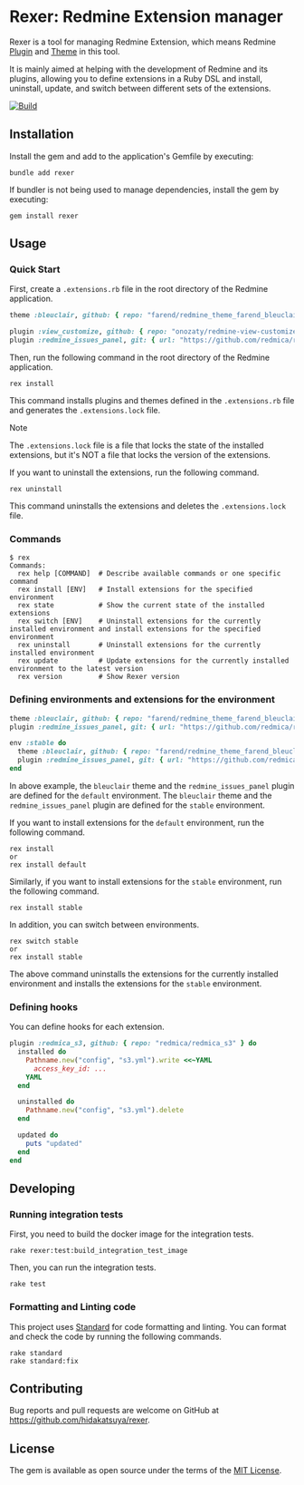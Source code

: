 # Rexer: Redmine Extension manager

Rexer is a tool for managing Redmine Extension, which means Redmine [Plugin](https://www.redmine.org/projects/redmine/wiki/Plugins) and [Theme](https://www.redmine.org/projects/redmine/wiki/Themes) in this tool.

It is mainly aimed at helping with the development of Redmine and its plugins, allowing you to define extensions in a Ruby DSL and install, uninstall, update, and switch between different sets of the extensions.

[![Build](https://github.com/hidakatsuya/rexer/actions/workflows/build.yml/badge.svg)](https://github.com/hidakatsuya/rexer/actions/workflows/build.yml)

## Installation

Install the gem and add to the application's Gemfile by executing:

    bundle add rexer

If bundler is not being used to manage dependencies, install the gem by executing:

    gem install rexer

## Usage

### Quick Start

First, create a `.extensions.rb` file in the root directory of the Redmine application.

```ruby
theme :bleuclair, github: { repo: "farend/redmine_theme_farend_bleuclair", branch: "support-propshaft" }

plugin :view_customize, github: { repo: "onozaty/redmine-view-customize", tag: "v3.5.2" }
plugin :redmine_issues_panel, git: { url: "https://github.com/redmica/redmine_issues_panel", tag: "v1.0.2" }
```

Then, run the following command in the root directory of the Redmine application.

```
rex install
```

This command installs plugins and themes defined in the `.extensions.rb` file and generates the `.extensions.lock` file.

> [!NOTE]
> The `.extensions.lock` file is a file that locks the state of the installed extensions, but it's NOT a file that locks the version of the extensions.

If you want to uninstall the extensions, run the following command.

```
rex uninstall
```

This command uninstalls the extensions and deletes the `.extensions.lock` file.

### Commands

```
$ rex
Commands:
  rex help [COMMAND]  # Describe available commands or one specific command
  rex install [ENV]   # Install extensions for the specified environment
  rex state           # Show the current state of the installed extensions
  rex switch [ENV]    # Uninstall extensions for the currently installed environment and install extensions for the specified environment
  rex uninstall       # Uninstall extensions for the currently installed environment
  rex update          # Update extensions for the currently installed environment to the latest version
  rex version         # Show Rexer version
```

### Defining environments and extensions for the environment

```ruby
theme :bleuclair, github: { repo: "farend/redmine_theme_farend_bleuclair" }
plugin :redmine_issues_panel, git: { url: "https://github.com/redmica/redmine_issues_panel" }

env :stable do
  theme :bleuclair, github: { repo: "farend/redmine_theme_farend_bleuclair", branch: "support-propshaft" }
  plugin :redmine_issues_panel, git: { url: "https://github.com/redmica/redmine_issues_panel", tag: "v1.0.2" }
end
```

In above example, the `bleuclair` theme and the `redmine_issues_panel` plugin are defined for the `default` environment. The `bleuclair` theme and the `redmine_issues_panel` plugin are defined for the `stable` environment.

If you want to install extensions for the `default` environment, run the following command.

```
rex install
or
rex install default
```

Similarly, if you want to install extensions for the `stable` environment, run the following command.

```
rex install stable
```

In addition, you can switch between environments.

```
rex switch stable
or
rex install stable
```

The above command uninstalls the extensions for the currently installed environment and installs the extensions for the `stable` environment.

### Defining hooks

You can define hooks for each extension.

```ruby
plugin :redmica_s3, github: { repo: "redmica/redmica_s3" } do
  installed do
    Pathname.new("config", "s3.yml").write <<~YAML
      access_key_id: ...
    YAML
  end

  uninstalled do
    Pathname.new("config", "s3.yml").delete
  end

  updated do
    puts "updated"
  end
end
```

## Developing

### Running integration tests

First, you need to build the docker image for the integration tests.

```
rake rexer:test:build_integration_test_image
```

Then, you can run the integration tests.

```
rake test
```

### Formatting and Linting code

This project uses [Standard](https://github.com/standardrb/standard) for code formatting and linting. You can format and check the code by running the following commands.

```
rake standard
rake standard:fix
```

## Contributing

Bug reports and pull requests are welcome on GitHub at https://github.com/hidakatsuya/rexer.

## License

The gem is available as open source under the terms of the [MIT License](https://opensource.org/licenses/MIT).
